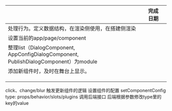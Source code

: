 ||完成日期||
|-|-|-|
|处理行为。定义数据结构，在渲染侧使用，在搭建侧渲染|||
|设置当前的app/page/component|||
|整理list（DialogComponent, AppConfigDialogComponent, PublishDialogComponent）为module|||
|添加新组件时，及时在舞台上显示。|||
||||
||||
||||


click、change/blur 触发更新组件的逻辑
设置组件的配置 setComponentConfig type: props/behavior/slots/plugins
调用后端接口
后端根据参数修改type里的key的value